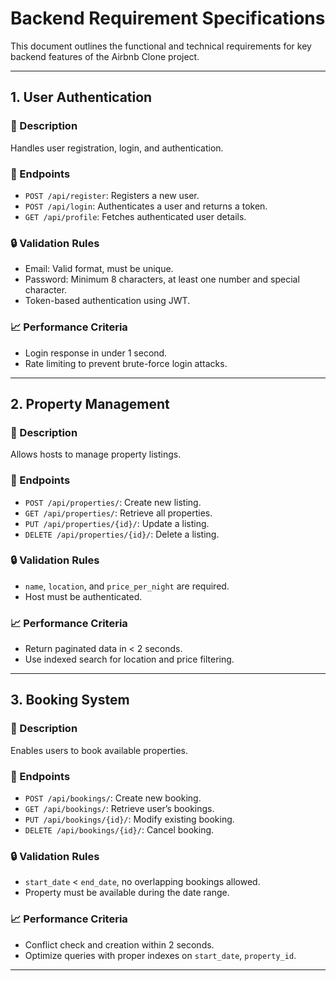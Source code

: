 # Backend Requirement Specifications

This document outlines the functional and technical requirements for key backend features of the Airbnb Clone project.

---

## 1. User Authentication

### 📌 Description
Handles user registration, login, and authentication.

### 🔗 Endpoints
- `POST /api/register`: Registers a new user.
- `POST /api/login`: Authenticates a user and returns a token.
- `GET /api/profile`: Fetches authenticated user details.

### 🔒 Validation Rules
- Email: Valid format, must be unique.
- Password: Minimum 8 characters, at least one number and special character.
- Token-based authentication using JWT.

### 📈 Performance Criteria
- Login response in under 1 second.
- Rate limiting to prevent brute-force login attacks.

---

## 2. Property Management

### 📌 Description
Allows hosts to manage property listings.

### 🔗 Endpoints
- `POST /api/properties/`: Create new listing.
- `GET /api/properties/`: Retrieve all properties.
- `PUT /api/properties/{id}/`: Update a listing.
- `DELETE /api/properties/{id}/`: Delete a listing.

### 🔒 Validation Rules
- `name`, `location`, and `price_per_night` are required.
- Host must be authenticated.

### 📈 Performance Criteria
- Return paginated data in < 2 seconds.
- Use indexed search for location and price filtering.

---

## 3. Booking System

### 📌 Description
Enables users to book available properties.

### 🔗 Endpoints
- `POST /api/bookings/`: Create new booking.
- `GET /api/bookings/`: Retrieve user’s bookings.
- `PUT /api/bookings/{id}/`: Modify existing booking.
- `DELETE /api/bookings/{id}/`: Cancel booking.

### 🔒 Validation Rules
- `start_date` < `end_date`, no overlapping bookings allowed.
- Property must be available during the date range.

### 📈 Performance Criteria
- Conflict check and creation within 2 seconds.
- Optimize queries with proper indexes on `start_date`, `property_id`.

---

